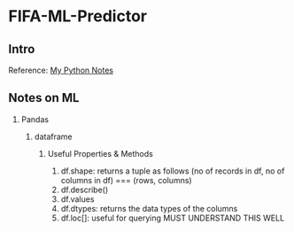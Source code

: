 # FIFA-ML-Predictor

## Intro

Reference: [My Python Notes](https://github.com/SSaquif/Python-Notebook)

## Notes on ML

1. Pandas

   1. dataframe

      1. Useful Properties & Methods

         1. df.shape: returns a tuple as follows (no of records in df, no of columns in df) === (rows, columns)
         2. df.describe()
         3. df.values
         4. df.dtypes: returns the data types of the columns
         5. df.loc[]: useful for querying MUST UNDERSTAND THIS WELL
